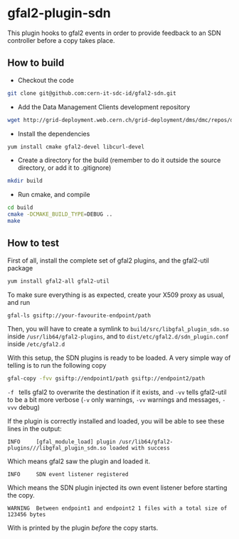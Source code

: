 gfal2-plugin-sdn
================
This plugin hooks to gfal2 events in order to provide feedback to an SDN
controller before a copy takes place.

How to build
------------
* Checkout the code
```bash
git clone git@github.com:cern-it-sdc-id/gfal2-sdn.git
```
* Add the Data Management Clients development repository
```bash
wget http://grid-deployment.web.cern.ch/grid-deployment/dms/dmc/repos/dmc-ci-el6.repo -P /etc/yum.repos.d
```
* Install the dependencies
```bash
yum install cmake gfal2-devel libcurl-devel
```
* Create a directory for the build (remember to do it outside the source directory, or add it to .gitignore)
```bash
mkdir build
```

* Run cmake, and compile
```bash
cd build
cmake -DCMAKE_BUILD_TYPE=DEBUG ..
make
```

How to test
-----------
First of all, install the complete set of gfal2 plugins, and the gfal2-util package
```bash
yum install gfal2-all gfal2-util
```

To make sure everything is as expected, create your X509 proxy as usual, and run

```bash
gfal-ls gsiftp://your-favourite-endpoint/path
```

Then, you will have to create a symlink to `build/src/libgfal_plugin_sdn.so` inside `/usr/lib64/gfal2-plugins`, and to `dist/etc/gfal2.d/sdn_plugin.conf` inside `/etc/gfal2.d`

With this setup, the SDN plugins is ready to be loaded. A very simple way of telling is to run the following copy

```bash
gfal-copy -fvv gsiftp://endpoint1/path gsiftp://endpoint2/path
```

`-f ` tells gfal2 to overwrite the destination if it exists, and `-vv` tells gfal2-util to be a bit more verbose (`-v` only warnings, `-vv` warnings and messages, `-vvv` debug)

If the plugin is correctly installed and loaded, you will be able to see these lines in the output:

```
INFO     [gfal_module_load] plugin /usr/lib64/gfal2-plugins///libgfal_plugin_sdn.so loaded with success
```

Which means gfal2 saw the plugin and loaded it.

```
INFO     SDN event listener registered
```
Which means the SDN plugin injected its own event listener before starting the copy.

```
WARNING  Between endpoint1 and endpoint2 1 files with a total size of 123456 bytes
```
With is printed by the plugin _before_ the copy starts.


